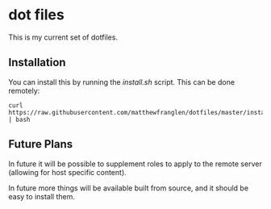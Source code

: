 dot files
=========

This is my current set of dotfiles.


Installation
------------

You can install this by running the _install.sh_ script. This can be done remotely:

    curl https://raw.githubusercontent.com/matthewfranglen/dotfiles/master/install.sh | bash

Future Plans
------------

In future it will be possible to supplement roles to apply to the remote server (allowing for host specific content).

In future more things will be available built from source, and it should be easy to install them.
